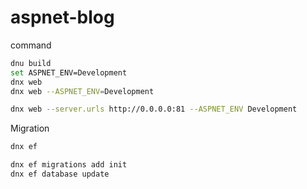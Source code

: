 # aspnet-blog

command
```bash
dnu build
set ASPNET_ENV=Development
dnx web
dnx web --ASPNET_ENV=Development

dnx web --server.urls http://0.0.0.0:81 --ASPNET_ENV Development
```

Migration
```bash
dnx ef

dnx ef migrations add init
dnx ef database update
```
